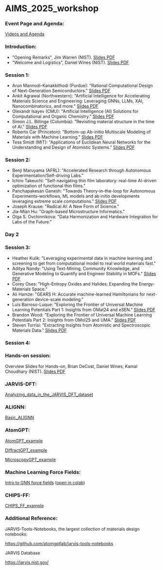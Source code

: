 # AIMS_2025_workshop

### Event Page and Agenda:

[Videos and Agenda](https://www.nist.gov/news-events/events/2025/07/artificial-intelligence-materials-science-aims-workshop)


### Introduction: 
* "Opening Remarks", Jim Warren (NIST). [Slides PDF](https://github.com/usnistgov/aims_workshop/blob/main/AIMS25-Warren.pdf)
* "Welcome and Logistics", Daniel Wines (NIST). [Slides PDF](https://github.com/usnistgov/aims_workshop/blob/main/aims_intro_2025.pdf)
### Session 1:
* Arun Mannodi-Kanakkithodi (Purdue): "Rational Computational Design of Next-Generation Semiconductors." [Slides PDF](https://github.com/usnistgov/aims_workshop/blob/main/Arun%20Mannodi%20Kanakkithodi%20(Purdue-MSE).pdf)
* Ankit Agrawal (Northwestern): "Artificial Intelligence for Accelerating Materials Science and Engineering: Leveraging GNNs, LLMs, XAI, Nanocombinatorics, and more." [Slides PDF](https://github.com/usnistgov/aims_workshop/blob/main/Agrawal_AIMS_NIST_July2025.pdf)
* Olexandr Isayev (CMU): "Artificial Intelligence (AI) Solutions for Computational and Organic Chemistry." [Slides PDF](https://github.com/usnistgov/aims_workshop/blob/main/isayev_nist_aims2025.pdf)
* Simon J.L. Billinge (Columbia): "Revisiting material structure in the time of AI." [Slides PDF](https://github.com/usnistgov/aims_workshop/blob/main/billinge.pdf)
* Roberto Car (Princeton): "Bottom-up Ab-initio Multiscale Modeling of Materials with Machine Learning." [Slides PDF](https://github.com/usnistgov/aims_workshop/blob/main/NIST-AIMS_talk_Car.pdf)
* Tess Smidt (MIT): "Applications of Euclidean Neural Networks for the Understanding and Design of Atomistic Systems." [Slides PDF](https://github.com/usnistgov/aims_workshop/blob/main/2025.07.08%20--%20AIMS%20workshop%20--%2020min%20--%20Harnessing%20E(3)NNs%20for%20the%20Understanding%20and%20Design%20of%20Physical%20Systems.pdf)
### Session 2:
* Benji Maruyama (AFRL): "Accelerated Research through Autonomous Experimentation/Self-driving Labs."
* Ichiro Takeuchi: "Self-navigating thin film laboratory: real-time AI-driven optimization of functional thin films."
* Panchapakesan Ganesh: "Towards Theory-in-the-loop for Autonomous Experiments–workflows, ML models and ab initio developments leveraging extreme scale computations." [Slides PDF](https://github.com/usnistgov/aims_workshop/blob/main/AIMS_vFINAL_PGanesh_ORNL.pdf)
* Joseph Krause: "Radical AI: A New Form of Science."
* Jia-Mian Hu: "Graph-based Microstructure Informatics."
* Olga S. Ovchinnikova: "Data Harmonization and Hardware Integration for Labs of the Future.”

### Day 2

### Session 3:
* Heather Kulik: "Leveraging experimental data in machine learning and screening to get from computational model to real world materials fast."
* Aditya Nandy: "Using Text-Mining, Community Knowledge, and Generative Modeling to Quantify and Engineer Stability in MOFs." [Slides PDF](https://github.com/usnistgov/aims_workshop/blob/main/nandy.pdf)
* Corey Oses: "High-Entropy Oxides and Halides: Expanding the Energy-Materials Space."
* Ali Hamze: "GEARS H: Accurate machine-learned Hamiltonians for next-generation device-scale modeling."
* Luis Barroso-Luque: "Exploring the Frontier of Universal Machine Learning Potentials Part 1: Insights from OMat24 and eSEN." [Slides PDF](https://github.com/usnistgov/aims_workshop/blob/main/AIMS-OMAT-eSEN-7-2025.pdf)
* Brandon Wood: "Exploring the Frontier of Universal Machine Learning Potentials Part 2: Insights from OMol25 and UMA." [Slides PDF](https://github.com/usnistgov/aims_workshop/blob/main/AIMS-OMol25-UMA-2025.pdf)
* Steven Torrisi: "Extracting Insights from Atomistic and Spectroscopic Materials Data." [Slides PDF](https://github.com/usnistgov/aims_workshop/blob/main/torissi.pdf)

### Session 4:



### Hands-on session:

Overview Slides for Hands-on, Brian DeCost, Daniel Wines, Kamal Choudhary (NIST). [Slides PDF](https://github.com/usnistgov/aims_workshop/blob/main/AIMS_handson_2025_final.pdf)

### JARVIS-DFT:

[Analyzing_data_in_the_JARVIS_DFT_dataset](https://colab.research.google.com/github/knc6/jarvis-tools-notebooks/blob/master/jarvis-tools-notebooks/Analyzing_data_in_the_JARVIS_DFT_dataset.ipynb)


### ALIGNN:

[Basic_ALIGNN](https://colab.research.google.com/github/knc6/jarvis-tools-notebooks/blob/master/jarvis-tools-notebooks/alignn_jarvis_leaderboard.ipynb)

### AtomGPT:

[AtomGPT_example](https://colab.research.google.com/github/knc6/jarvis-tools-notebooks/blob/master/jarvis-tools-notebooks/atomgpt_example.ipynb)

[DiffractGPT_example](https://colab.research.google.com/github/knc6/jarvis-tools-notebooks/blob/master/jarvis-tools-notebooks/DiffractGPT_example.ipynb)

[MicroscopyGPT_example](https://colab.research.google.com/github/knc6/jarvis-tools-notebooks/blob/master/jarvis-tools-notebooks/MicroscopyGPT.ipynb)

### Machine Learning Force Fields:
[Intro to GNN force fields](tutorials/intro-gnn-potentials.ipynb) ([open in colab](https://colab.research.google.com/github/usnistgov/aims_workshop/blob/main/tutorials/intro-gnn-potentials.ipynb))

### CHIPS-FF:

[CHIPS_FF_example](https://colab.research.google.com/github/knc6/jarvis-tools-notebooks/blob/master/jarvis-tools-notebooks/chipsff_example.ipynb)


### Additional Reference: 

JARVIS-Tools-Notebooks, the largest collection of materials design notebooks:

https://github.com/atomgptlab/jarvis-tools-notebooks

JARVIS Database

https://jarvis.nist.gov/
